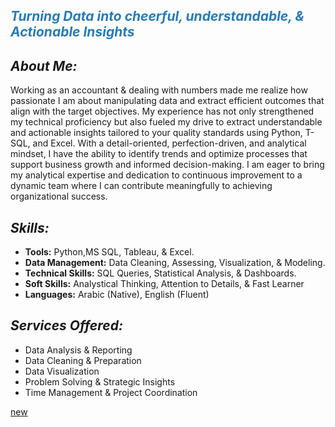 ## ***<span style="color:#267CB9">Turning Data into cheerful, understandable, & Actionable Insights </span>***



## ***About Me:***
Working as an accountant & dealing with numbers made me realize how passionate I am about manipulating data and extract efficient outcomes that align with the target objectives.
My experience has not only strengthened my technical proficiency but also fueled my drive to extract understandable and actionable insights tailored to your quality standards using Python, T-SQL, and Excel. With a detail-oriented, perfection-driven, and analytical mindset, I have the ability to identify trends and optimize processes that support business growth and informed decision-making.
I am eager to bring my analytical expertise and dedication to continuous improvement to a dynamic team where I can contribute meaningfully to achieving organizational success.


## ***Skills:***
- **Tools:** Python,MS SQL, Tableau, & Excel.
- **Data Management:** Data Cleaning, Assessing, Visualization, & Modeling.
- **Technical Skills:** SQL Queries, Statistical Analysis, & Dashboards.
- **Soft Skills:** Analystical Thinking, Attention to Details, & Fast Learner
- **Languages:** Arabic (Native), English (Fluent)

## ***Services Offered:***
- Data Analysis & Reporting
- Data Cleaning & Preparation
- Data Visualization
- Problem Solving & Strategic Insights
- Time Management & Project Coordination
  
<a href="https://hend-a-ghafour.github.io/new"> new </a>
